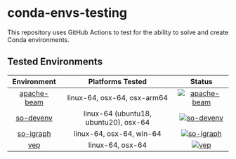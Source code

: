 # conda-envs-testing
This repository uses GitHub Actions to test for the ability to solve and create Conda environments.

## Tested Environments
| Environment | Platforms Tested | Status |
| :---------: | :--------------: | :----: |
| [apache-beam](envs/apache-beam.yaml) | linux-64, osx-64, osx-arm64 | [![apache-beam](https://github.com/mfansler/conda-envs-testing/actions/workflows/apache-beam.yaml/badge.svg)](https://github.com/mfansler/conda-envs-testing/actions/workflows/apache-beam.yaml) |
| [so-devenv](envs/so-devenv.yaml) | linux-64 (ubuntu18, ubuntu20), osx-64 | [![so-devenv](https://github.com/mfansler/conda-envs-testing/actions/workflows/so-devenv.yaml/badge.svg)](https://github.com/mfansler/conda-envs-testing/actions/workflows/so-devenv.yaml) |
| [so-igraph](envs/so-igraph.yaml) | linux-64, osx-64, win-64 | [![so-igraph](https://github.com/mfansler/conda-envs-testing/actions/workflows/so-igraph.yaml/badge.svg)](https://github.com/mfansler/conda-envs-testing/actions/workflows/so-igraph.yaml) |
| [vep](envs/vep.yaml) | linux-64, osx-64 | [![vep](https://github.com/mfansler/conda-envs-testing/actions/workflows/vep.yaml/badge.svg)](https://github.com/mfansler/conda-envs-testing/actions/workflows/vep.yaml) |
